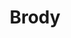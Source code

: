 ---
title: "Brody"
thumbnail: "brody/brody_1.jpeg"
age: "12 wks"
breed: "Pitbull"
lbs: 10
dates: "04/10/23-"
img_dir: "Brody"
---